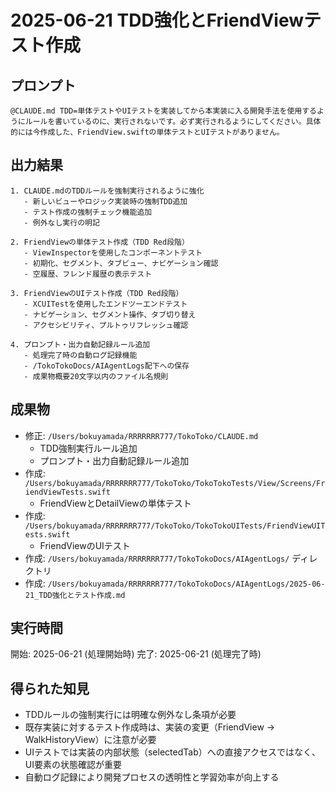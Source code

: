 # 2025-06-21 TDD強化とFriendViewテスト作成

## プロンプト
```
@CLAUDE.md TDD=単体テストやUIテストを実装してから本実装に入る開発手法を使用するようにルールを書いているのに、実行されないです。必ず実行されるようにしてください。具体的には今作成した、FriendView.swiftの単体テストとUIテストがありません。
```

## 出力結果
```
1. CLAUDE.mdのTDDルールを強制実行されるように強化
   - 新しいビューやロジック実装時の強制TDD追加
   - テスト作成の強制チェック機能追加
   - 例外なし実行の明記

2. FriendViewの単体テスト作成（TDD Red段階）
   - ViewInspectorを使用したコンポーネントテスト
   - 初期化、セグメント、タブビュー、ナビゲーション確認
   - 空履歴、フレンド履歴の表示テスト

3. FriendViewのUIテスト作成（TDD Red段階）
   - XCUITestを使用したエンドツーエンドテスト
   - ナビゲーション、セグメント操作、タブ切り替え
   - アクセシビリティ、プルトゥリフレッシュ確認

4. プロンプト・出力自動記録ルール追加
   - 処理完了時の自動ログ記録機能
   - /TokoTokoDocs/AIAgentLogs配下への保存
   - 成果物概要20文字以内のファイル名規則
```

## 成果物
- 修正: `/Users/bokuyamada/RRRRRRR777/TokoToko/CLAUDE.md`
  - TDD強制実行ルール追加
  - プロンプト・出力自動記録ルール追加
- 作成: `/Users/bokuyamada/RRRRRRR777/TokoToko/TokoTokoTests/View/Screens/FriendViewTests.swift`
  - FriendViewとDetailViewの単体テスト
- 作成: `/Users/bokuyamada/RRRRRRR777/TokoToko/TokoTokoUITests/FriendViewUITests.swift`
  - FriendViewのUIテスト
- 作成: `/Users/bokuyamada/RRRRRRR777/TokoTokoDocs/AIAgentLogs/` ディレクトリ
- 作成: `/Users/bokuyamada/RRRRRRR777/TokoTokoDocs/AIAgentLogs/2025-06-21_TDD強化とテスト作成.md`

## 実行時間
開始: 2025-06-21 (処理開始時)
完了: 2025-06-21 (処理完了時)

## 得られた知見
- TDDルールの強制実行には明確な例外なし条項が必要
- 既存実装に対するテスト作成時は、実装の変更（FriendView → WalkHistoryView）に注意が必要
- UIテストでは実装の内部状態（selectedTab）への直接アクセスではなく、UI要素の状態確認が重要
- 自動ログ記録により開発プロセスの透明性と学習効率が向上する


